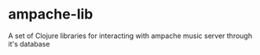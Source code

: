 ampache-lib
===========

A set of Clojure libraries for interacting with ampache music server through it's database
